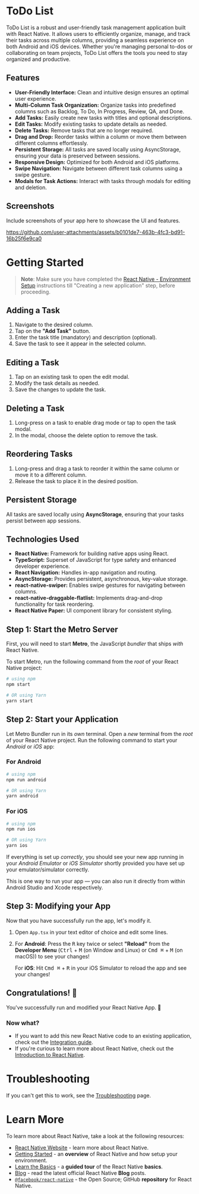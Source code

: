 # ToDo List

ToDo List is a robust and user-friendly task management application built with React Native. It allows users to efficiently organize, manage, and track their tasks across multiple columns, providing a seamless experience on both Android and iOS devices. Whether you're managing personal to-dos or collaborating on team projects, ToDo List offers the tools you need to stay organized and productive.

## Features
- **User-Friendly Interface:** Clean and intuitive design ensures an optimal user experience.
- **Multi-Column Task Organization:** Organize tasks into predefined columns such as Backlog, To Do, In Progress, Review, QA, and Done.
- **Add Tasks:** Easily create new tasks with titles and optional descriptions.
- **Edit Tasks:** Modify existing tasks to update details as needed.
- **Delete Tasks:** Remove tasks that are no longer required.
- **Drag and Drop:** Reorder tasks within a column or move them between different columns effortlessly.
- **Persistent Storage:** All tasks are saved locally using AsyncStorage, ensuring your data is preserved between sessions.
- **Responsive Design:** Optimized for both Android and iOS platforms.
- **Swipe Navigation:** Navigate between different task columns using a swipe gesture.
- **Modals for Task Actions:** Interact with tasks through modals for editing and deletion.

## Screenshots
Include screenshots of your app here to showcase the UI and features.


https://github.com/user-attachments/assets/b0101de7-463b-4fc3-bd91-16b25f6e9ca0

# Getting Started

>**Note**: Make sure you have completed the [React Native - Environment Setup](https://reactnative.dev/docs/environment-setup) instructions till "Creating a new application" step, before proceeding.

## Adding a Task
1. Navigate to the desired column.
2. Tap on the **"Add Task"** button.
3. Enter the task title (mandatory) and description (optional).
4. Save the task to see it appear in the selected column.

## Editing a Task
1. Tap on an existing task to open the edit modal.
2. Modify the task details as needed.
3. Save the changes to update the task.

## Deleting a Task
1. Long-press on a task to enable drag mode or tap to open the task modal.
2. In the modal, choose the delete option to remove the task.

## Reordering Tasks
1. Long-press and drag a task to reorder it within the same column or move it to a different column.
2. Release the task to place it in the desired position.

## Persistent Storage
All tasks are saved locally using **AsyncStorage**, ensuring that your tasks persist between app sessions.

## Technologies Used
- **React Native:** Framework for building native apps using React.
- **TypeScript:** Superset of JavaScript for type safety and enhanced developer experience.
- **React Navigation:** Handles in-app navigation and routing.
- **AsyncStorage:** Provides persistent, asynchronous, key-value storage.
- **react-native-swiper:** Enables swipe gestures for navigating between columns.
- **react-native-draggable-flatlist:** Implements drag-and-drop functionality for task reordering.
- **React Native Paper:** UI component library for consistent styling.


## Step 1: Start the Metro Server

First, you will need to start **Metro**, the JavaScript _bundler_ that ships _with_ React Native.

To start Metro, run the following command from the _root_ of your React Native project:

```bash
# using npm
npm start

# OR using Yarn
yarn start
```

## Step 2: Start your Application

Let Metro Bundler run in its _own_ terminal. Open a _new_ terminal from the _root_ of your React Native project. Run the following command to start your _Android_ or _iOS_ app:

### For Android

```bash
# using npm
npm run android

# OR using Yarn
yarn android
```

### For iOS

```bash
# using npm
npm run ios

# OR using Yarn
yarn ios
```

If everything is set up _correctly_, you should see your new app running in your _Android Emulator_ or _iOS Simulator_ shortly provided you have set up your emulator/simulator correctly.

This is one way to run your app — you can also run it directly from within Android Studio and Xcode respectively.

## Step 3: Modifying your App

Now that you have successfully run the app, let's modify it.

1. Open `App.tsx` in your text editor of choice and edit some lines.
2. For **Android**: Press the <kbd>R</kbd> key twice or select **"Reload"** from the **Developer Menu** (<kbd>Ctrl</kbd> + <kbd>M</kbd> (on Window and Linux) or <kbd>Cmd ⌘</kbd> + <kbd>M</kbd> (on macOS)) to see your changes!

   For **iOS**: Hit <kbd>Cmd ⌘</kbd> + <kbd>R</kbd> in your iOS Simulator to reload the app and see your changes!

## Congratulations! :tada:

You've successfully run and modified your React Native App. :partying_face:

### Now what?

- If you want to add this new React Native code to an existing application, check out the [Integration guide](https://reactnative.dev/docs/integration-with-existing-apps).
- If you're curious to learn more about React Native, check out the [Introduction to React Native](https://reactnative.dev/docs/getting-started).

# Troubleshooting

If you can't get this to work, see the [Troubleshooting](https://reactnative.dev/docs/troubleshooting) page.

# Learn More

To learn more about React Native, take a look at the following resources:

- [React Native Website](https://reactnative.dev) - learn more about React Native.
- [Getting Started](https://reactnative.dev/docs/environment-setup) - an **overview** of React Native and how setup your environment.
- [Learn the Basics](https://reactnative.dev/docs/getting-started) - a **guided tour** of the React Native **basics**.
- [Blog](https://reactnative.dev/blog) - read the latest official React Native **Blog** posts.
- [`@facebook/react-native`](https://github.com/facebook/react-native) - the Open Source; GitHub **repository** for React Native.
